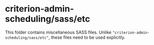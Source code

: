 # criterion-admin-scheduling/sass/etc

This folder contains miscellaneous SASS files. Unlike `"criterion-admin-scheduling/sass/etc"`, these files
need to be used explicitly.

